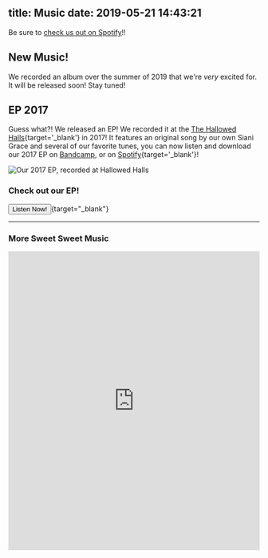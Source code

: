 title: Music
date: 2019-05-21 14:43:21
---
Be sure to [check us out on Spotify](https://open.spotify.com/artist/7BwxXAyHegUPd1lkQeWYs9?si=Ww2PZ9FcSQykKV1P5whfEg)!!

## New Music!

We recorded an album over the summer of 2019 that we're _very_ excited for. It will be released soon! Stay tuned!

## EP 2017
Guess what?! We released an EP! We recorded it at the [The Hallowed Halls](https://www.facebook.com/thehallowedhalls){target='_blank'} in 2017! It features an original song by our own Siani Grace and several of our favorite tunes, you can now listen and download our 2017 EP on [Bandcamp](https://b-sidebookclub.bandcamp.com/releases), or on [Spotify](https://open.spotify.com/album/5HMXIjUCidf4umDJxxmewX?si=QUrjXbNvRGSHpwCStvr0eA){target='_blank'}!

![Our 2017 EP, recorded at Hallowed Halls](/img/BSideBookClub2017EP.jpg)

### Check out our EP!

[<button class="z-depth-2 btn">Listen Now!</button>](https://b-sidebookclub.bandcamp.com/releases){target="_blank"}


<hr>

### More Sweet Sweet Music
  <iframe width="100%" height="600" scrolling="no" frameborder="no" src="https://w.soundcloud.com/player/?url=https%3A//api.soundcloud.com/users/268221752&amp;auto_play=false&amp;hide_related=false&amp;show_comments=true&amp;show_user=true&amp;show_reposts=true&amp;visual=true">
  </iframe>
